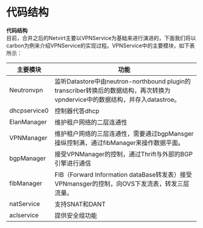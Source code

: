 # 代码结构
**代码结构**  
目前，合并之后的Netvirt主要以VPNService为基础来进行演进的，下面我们将以carbon为例来介绍VPNService的实现过程。VPNService中的主要模块，如下表所示：  

主要模块 |功能
---------|----------
Neutronvpn |	监听Datastore中由neutron-northbound plugin的transcriber转换后的数据结构，再次转换为vpndervice中的数据结构，并存入datastroe。
dhcpservice0	|控制器代答dhcp
ElanManager|	维护租户网络的二层连通性
VPNManager	|维护租户网络的三层连通性，需要通过bgpMansger操纵控制满，通过fibManager来操作数据平面。
bgpManager	|接受VPNManager的控制，通过Thrift与外部的BGP引擎进行通信
fibManager	|FIB（Forward Information dataBase转发表）接受VPNmansger的控制，向OVS下发流表，转发三层流量。
natService	|支持SNAT和DANT
aclservice	|提供安全组功能
